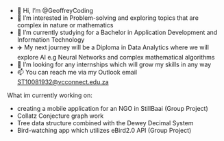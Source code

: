 - 👋 Hi, I’m @GeoffreyCoding
- 👀 I’m interested in Problem-solving and exploring topics that are complex in nature or mathematics 
- 🌱 I’m currently studying for a Bachelor in Application Development and Information Technology
- ✈️ My next journey will be a Diploma in Data Analytics where we will explore AI e.g Neural Networks and complex mathematical algorithms
- 💞️ I’m looking for any internships which will grow my skills in any way
- 📫 You can reach me via my Outlook email ST10081932@vcconnect.edu.za

What im currently working on:
- creating a mobile application for an NGO in StillBaai (Group Project)
- Collatz Conjecture graph work
- Tree data structure combined with the Dewey Decimal System
- Bird-watching app which utilizes eBird2.0 API (Group Project)
